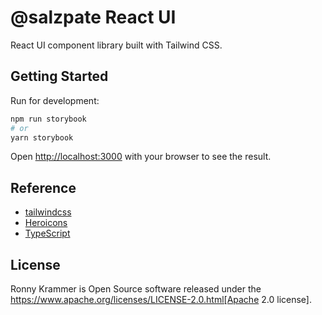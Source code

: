 # @salzpate React UI

React UI component library built with Tailwind CSS.

## Getting Started

Run for development:

```bash
npm run storybook
# or
yarn storybook
```

Open [http://localhost:3000](http://localhost:6006) with your browser to see the result.

## Reference

- [tailwindcss](https://tailwindcss.com)
- [Heroicons](https://heroicons.com)
- [TypeScript](https://www.typescriptlang.org)

## License
Ronny Krammer is Open Source software released under the https://www.apache.org/licenses/LICENSE-2.0.html[Apache 2.0 license].
